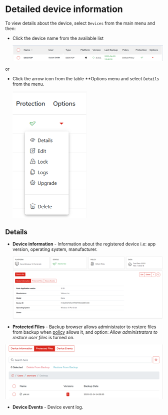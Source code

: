 # Detailed device information

To view details about the device, select `Devices` from the main menu and then:

* Click the device name from the available list

  ​![](../../../.gitbook/assets/devicedetail.png)​

or

* Click the arrow icon from the table \*\*Options menu and select `Details` from the menu.

  ![](../../../.gitbook/assets/deviceoptions%20%282%29.png)

## Details

* **Device information** - Information about the registered device i.e: app version, operating system, manufacturer.

  ![](../../../.gitbook/assets/devicedetails.png)

* **Protected Files** - Backup browser allows administrator to restore files from backup when [policy](../policies/general-settings.md) allows it, and option: _Allow administrators to restore user files_ is turned on.

![](../../../.gitbook/assets/backupedfiles.png)

* **Device Events** - Device event log.

